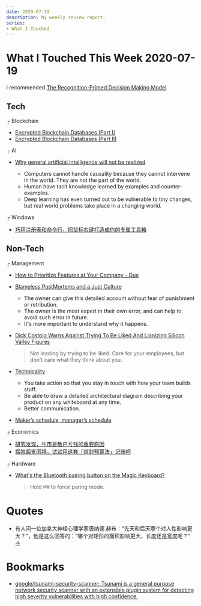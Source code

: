 ```yaml
---
date: 2020-07-19
description: My weekly review report.
series:
- What I Touched
---
```


# What I Touched This Week 2020-07-19

I recommended [The Recognition-Primed Decision Making Model](https://commoncog.com/blog/how-to-learn-tacit-knowledge/)

<!--more-->

## Tech

┌ Blockchain

* [Encrypted Blockchain Databases (Part I)](https://decentralizedthoughts.github.io/2020-07-10-encrypted-blockchain-databases-part-i/)
* [Encrypted Blockchain Databases (Part II)](https://decentralizedthoughts.github.io/2020-07-10-encrypted-blockchain-databases-part-ii/)

┌ AI

* [Why general artificial intelligence will not be realized](https://www.nature.com/articles/s41599-020-0494-4)

    * Computers cannot handle causality because they cannot intervene in the world. They are not the part of the world.
    * Human have tacit knowledge learned by examples and counter-examples.
    * Deep learning has even turned out to be vulnerable to tiny changes, but real world problems take place in a changing world.

┌ Windows

* [巧用注册表和命令行，把鼠标右键打造成你的专属工具箱](https://sspai.com/post/61098)

## Non-Tech

┌ Management

* [How to Prioritize Features at Your Company - Due](https://due.com/blog/how-to-prioritize-features-at-your-company/)

* [Blameless PostMortems and a Just Culture](https://codeascraft.com/2012/05/22/blameless-postmortems/)

    * The owner can give this detailed account without fear of punishment or retribution.
    * The owner is the most expert in their own error, and can help to avoid such error in future.
    * It's more important to understand why it happens.

* [Dick Costolo Warns Against Trying To Be Liked And Lionizing Silicon Valley Figures](https://techcrunch.com/2013/09/09/dick-costolo-warns-against-trying-to-be-liked-and-lionizing-silicon-valley-figures/)

    > Not leading by trying to be liked. Care for your employees, but don’t care what they think about you.

* [Technicality](https://randsinrepose.com/archives/technicality/)

    * You take action so that you stay in touch with how your team builds stuff.
    * Be able to draw a detailed architectural diagram describing your product on any whiteboard at any time.
    * Better communication.

* [Maker’s schedule, manager’s schedule](http://www.paulgraham.com/makersschedule.html)

┌ Economics

* [研究发现，牛市是散户亏钱的重要原因](https://mp.weixin.qq.com/s/mokOzC2ovdU85t_gjpfZ7g)
* [摆脱超支困境，试试用这套「信封预算法」记账吧](https://sspai.com/post/61367)

┌ Hardware

* [What's the Bluetooth pairing button on the Magic Keyboard?](https://forums.macrumors.com/threads/whats-the-bluetooth-pairing-button-on-the-magic-keyboard.2184984/)

    > Hold <kbd>⌘W</kbd> to force paring mode.

# Quotes

* 有人问一位加拿大神经心理学家唐纳德.赫布：“先天和后天哪个对人性影响更大？”，他是这么回答的：“哪个对矩形的面积影响更大，长度还是宽度呢？” [→](https://zh.twgreatdaily.com/PswT7m0BMH2_cNUgDELc.html)

# Bookmarks

* [google/tsunami-security-scanner: Tsunami is a general purpose network security scanner with an extensible plugin system for detecting high severity vulnerabilities with high confidence.](https://github.com/google/tsunami-security-scanner)
